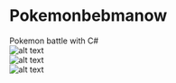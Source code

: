 # Pokemonbebmanow
Pokemon battle with C# <br>
![alt text](https://cdn.discordapp.com/attachments/634554720945438750/1074343240897134742/image.png)<br>
![alt text](https://cdn.discordapp.com/attachments/634554720945438750/1074343569797693620/image.png)<br>
![alt text](https://cdn.discordapp.com/attachments/634554720945438750/1074343640895336508/image.png)

